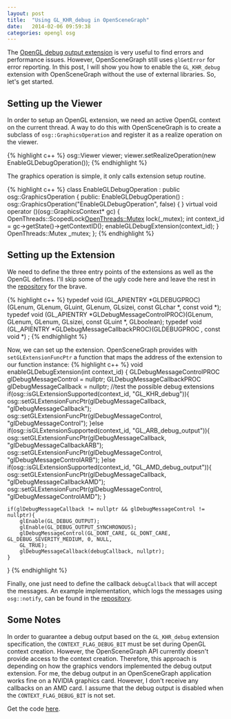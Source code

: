 ```yaml
---
layout: post
title:  "Using GL_KHR_debug in OpenSceneGraph"
date:   2014-02-06 09:59:38
categories: opengl osg
---
```


The [OpenGL debug output extension][gl-khr-debug] is very useful to find errors and performance issues. However, OpenSceneGraph still uses `glGetError` for error reporting. In this post, I will show you how to enable the `GL_KHR_debug` extension with OpenSceneGraph without the use of external libraries. So, let's get started.

Setting up the Viewer
---------------------
In order to setup an OpenGL extension, we need an active OpenGL context on the current thread. A way to do this with OpenSceneGraph is to create a subclass of `osg::GraphicsOperation` and register it as a realize operation on the viewer.

{% highlight c++ %}
osg::Viewer viewer;
viewer.setRealizeOperation(new EnableGLDebugOperation());
{% endhighlight %}

The graphics operation is simple, it only calls extension setup routine.

{% highlight c++ %}
class EnableGLDebugOperation : public osg::GraphicsOperation 
{
public:
    EnableGLDebugOperation()
        : osg::GraphicsOperation("EnableGLDebugOperation", false) {
    }
    virtual void operator ()(osg::GraphicsContext* gc) {
        OpenThreads::ScopedLock<OpenThreads::Mutex> lock(_mutex);
        int context_id = gc->getState()->getContextID();
        enableGLDebugExtension(context_id);
    }
    OpenThreads::Mutex _mutex;
};
{% endhighlight %}

Setting up the Extension
------------------------
We need to define the three entry points of the extensions as well as the OpenGL defines. I'll skip some of the ugly code here and leave the rest in the [repository][code] for the brave.

{% highlight c++ %}
typedef void (GL_APIENTRY *GLDEBUGPROC)(GLenum, GLenum, GLuint, GLenum, GLsizei,
const GLchar *, const void *);
typedef void (GL_APIENTRY *GLDebugMessageControlPROC)(GLenum, GLenum, GLenum, GLsizei,
 const GLuint *, GLboolean);
typedef void (GL_APIENTRY *GLDebugMessageCallbackPROC)(GLDEBUGPROC , const void *) ;
{% endhighlight %}

Now, we can set up the extension. OpenSceneGraph provides with `setGLExtensionFuncPtr` a function that maps the address of the extension to our function instance:
{% highlight c++ %}
void enableGLDebugExtension(int context_id)
{
    GLDebugMessageControlPROC glDebugMessageControl = nullptr;
    GLDebugMessageCallbackPROC glDebugMessageCallback = nullptr;
    //test the possible debug extensions
    if(osg::isGLExtensionSupported(context_id, "GL_KHR_debug")){
        osg::setGLExtensionFuncPtr(glDebugMessageCallback, "glDebugMessageCallback");
        osg::setGLExtensionFuncPtr(glDebugMessageControl, "glDebugMessageControl");
    }else if(osg::isGLExtensionSupported(context_id, "GL_ARB_debug_output")){
        osg::setGLExtensionFuncPtr(glDebugMessageCallback, "glDebugMessageCallbackARB");
        osg::setGLExtensionFuncPtr(glDebugMessageControl, "glDebugMessageControlARB");
    }else if(osg::isGLExtensionSupported(context_id, "GL_AMD_debug_output")){
        osg::setGLExtensionFuncPtr(glDebugMessageCallback, "glDebugMessageCallbackAMD");
        osg::setGLExtensionFuncPtr(glDebugMessageControl, "glDebugMessageControlAMD");
    }

    if(glDebugMessageCallback != nullptr && glDebugMessageControl != nullptr){
        glEnable(GL_DEBUG_OUTPUT);
        glEnable(GL_DEBUG_OUTPUT_SYNCHRONOUS);
        glDebugMessageControl(GL_DONT_CARE, GL_DONT_CARE, GL_DEBUG_SEVERITY_MEDIUM, 0, NULL,
        GL_TRUE);
        glDebugMessageCallback(debugCallback, nullptr);
    }
}
{% endhighlight %}

Finally, one just need to define the callback `debugCallback` that will accept the messages. An example implementation, which logs the messages using `osg::notify`, can be found in the [repository][code].

Some Notes
----------
In order to guarantee a debug output based on the `GL_KHR_debug` extension specification, the `CONTEXT_FLAG_DEBUG_BIT` must be set during OpenGL context creation. However, the OpenSceneGraph API currently doesn't provide access to the context creation. Therefore, this approach is depending on how the graphics vendors implemented the debug output extension. For me, the debug output in an OpenSceneGraph application works fine on a NVIDIA graphics card. However, I don't receive any callbacks on an AMD card. I assume that the debug output is disabled when the `CONTEXT_FLAG_DEBUG_BIT` is not set.

Get the code [here][code].

[gl-khr-debug]: http://www.opengl.org/registry/specs/KHR/debug.txt
[code]: https://github.com/ThermalPixel/osgdemos/tree/master